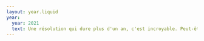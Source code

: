 ```yaml
---
layout: year.liquid
year:
  year: 2021
  text: Une résolution qui dure plus d'un an, c'est incroyable. Peut-être parce que c'est rigolo de faire cette petite liste à la fin. Voici les 10 livres, nouveaux et anciens, qui m'ont le plus marqué en 2021. Bonne lecture ! 📚
---
```

